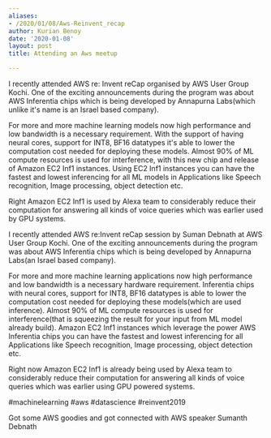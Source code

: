 ```yaml
---
aliases:
- /2020/01/08/Aws-Reinvent_recap
author: Kurian Benoy
date: '2020-01-08'
layout: post
title: Attending an Aws meetup

---
```


I recently attended AWS re: Invent reCap organised by AWS User Group Kochi. One of the exciting announcements during the program was about AWS Inferentia chips which is being developed by Annapurna Labs(which unlike it's name is an Israel based company).


For more and more machine learning models now high performance and low bandwidth is a necessary requirement. With the support of having neural cores, support for INT8, BF16 datatypes it's able to lower the computation cost needed for deploying these models. Almost 90% of ML compute resources is used for interference, with this new chip and release of Amazon EC2 Inf1 instances. Using EC2 Inf1 instances you can have the fastest and lowest inferencing for all ML models in Applications like Speech recognition, Image processing, object detection etc.


Right Amazon EC2 Inf1 is used by Alexa team to considerably reduce their computation for answering all kinds of voice queries which was earlier used by GPU systems.

I recently attended AWS re:Invent reCap session by Suman Debnath at AWS User Group Kochi. One of the exciting announcements during the program was about AWS Inferentia chips which is being developed by Annapurna Labs(an Israel based company).


For more and more machine learning applications now high performance and low bandwidth is a necessary hardware requirement. Inferentia chips with neural cores, support for INT8, BF16 datatypes is able to lower the computation cost needed for deploying these models(which are used inference). Almost 90% of ML compute resources is used for interference(that is squeezing the result for your input from ML model already build). Amazon EC2 Inf1 instances which leverage the power AWS Inferentia chips you can have the fastest and lowest inferencing for all  Applications like Speech recognition, Image processing, object detection etc.


Right now Amazon EC2 Inf1 is already being used by Alexa team to considerably reduce their computation for answering all kinds of voice queries which was earlier using GPU powered systems.


#machinelearning #aws #datascience #reinvent2019

Got some AWS goodies and got connected with AWS speaker Sumanth Debnath
